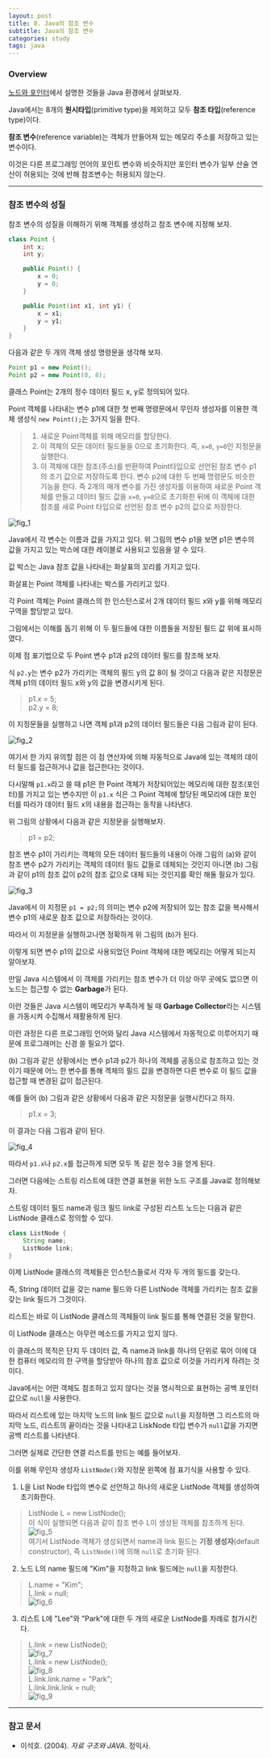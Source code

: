 ```yaml
---
layout: post
title: 8. Java의 참조 변수
subtitle: Java의 참조 변수
categories: study
tags: java
---
```


### Overview

[노드와 포인터](https://rap0d.github.io/study/2019/07/24/ds_7_%EB%85%B8%EB%93%9C%EC%99%80%ED%8F%AC%EC%9D%B8%ED%84%B0/)에서 설명한 것들을 Java 환경에서 살펴보자.

Java에서는 8개의 **원시타입**(primitive type)을 제외하고 모두 **참조 타입**(reference type)이다.

**참조 변수**(reference variable)는 객체가 만들어져 있는 메모리 주소를 저장하고 있는 변수이다.

이것은 다른 프로그래밍 언어의 포인트 변수와 비슷하지만 포인터 변수가 일부 산술 연산이 허용되는 것에 반해 참조변수는 허용되지 않는다.

***

### 참조 변수의 성질

참조 변수의 성질을 이해하기 위해 객체를 생성하고 참조 변수에 지정해 보자.

```java
class Point {
    int x;
    int y;

    public Point() {
        x = 0;
        y = 0;
    }

    public Point(int x1, int y1) {
        x = x1;
        y = y1;
    }
}
```

다음과 같은 두 개의 객체 생성 명령문을 생각해 보자.

```java
Point p1 = new Point();
Point p2 = new Point(0, 8);
```

클래스 Point는 2개의 정수 데이터 필드 x, y로 정의되어 있다.

Point 객체를 나타내는 변수 p1에 대한 첫 번째 명령문에서 무인자 생성자를 이용한 객체 생성식 `new Point();`는 3가지 일을 한다.

> 1. 새로운 Point객체를 위해 메모리를 할당한다.
> 2. 이 객체의 모든 데이터 필드들을 0으로 초기화한다. 즉, `x=0`, `y=0`인 지정문을 실행한다.
> 3. 이 객체에 대한 참조(주소)를 반환하여 Point타입으로 선언된 참조 변수 p1의 초기 값으로 저장하도록 한다. 변수 p2에 대한 두 번째 명령문도 비슷한 기능을 한다. 즉 2개의 매개 변수를 가진 생성자를 이용하여 새로운 Point 객체를 만들고 데이터 필드 값을 `x=0`, `y=8`으로 초기화한 뒤에 이 객체에 대한 참조를 새로 Point 타입으로 선언된 참조 변수 p2의 값으로 저장한다.

![fig_1](/assets/img/study/java/190725_fig_1.png "fig_1")

Java에서 각 변수는 이름과 값을 가지고 있다. 위 그림의 변수 p1을 보면 p1은 변수의 값을 가지고 있는 박스에 대한 레이블로 사용되고 있음을 알 수 있다.

값 박스는 Java 참조 값을 나타내는 화살표의 꼬리를 가지고 있다.

화살표는 Point 객체를 나타내는 박스를 가리키고 있다.

각 Point 객체는 Point 클래스의 한 인스턴스로서 2개 데이터 필드 x와 y를 위해 메모리 구역을 할당받고 있다.

그림에서는 이해를 돕기 위해 이 두 필드들에 대한 이름들을 저장된 필드 값 위에 표시하였다.

이제 점 표기법으로 두 Point 변수 p1과 p2의 데이터 필드를 참조해 보자.

식 `p2.y`는 변수 p2가 가리키는 객체의 필드 y의 값 8이 될 것이고 다음과 같은 지정문은 객체 p1의 데이터 필드 x와 y의 값을 변경시키게 된다.

> p1.x = 5;  
> p2.y = 8;  

이 지정문들을 실행하고 나면 객체 p1과 p2의 데이터 필드들은 다음 그림과 같이 된다.

![fig_2](/assets/img/study/java/190725_fig_2.png "fig_2")

여기서 한 가지 유의할 점은 이 점 연산자에 의해 자동적으로 Java에 있는 객체의 데이터 필드를 접근하거나 값을 접근한다는 것이다.

다시말해 `p1.x`라고 쓸 때 p1은 한 Point 객체가 저장되어있는 메모리에 대한 참조(포인터)를 가지고 있는 변수지만 이 `p1.x` 식은 그 Point 객체에 할당된 메모리에 대한 포인터를 따라가 데이터 필드 x의 내용을 접근하는 동작을 나타낸다.

위 그림의 상황에서 다음과 같은 지정문을 실행해보자.

> p1 = p2;

참조 변수 p1이 가리키는 객체의 모든 데이터 필드들의 내용이 아래 그림의 (a)와 같이 참조 변수 p2가 가리키는 객체의 데이터 필드 값들로 데체되는 것인지 아니면 (b) 그림과 같이 p1의 참조 값이 p2의 참조 값으로 대체 되는 것인지를 확인 해둘 필요가 있다.

![fig_3](/assets/img/study/java/190725_fig_3.png "fig_3")

Java에서 이 지정문 `p1 = p2;`의 의미는 변수 p2에 저장되어 있는 참조 값을 복사해서 변수 p1의 새로운 참조 값으로 저장하라는 것이다.

따라서 이 지정문을 실행하고나면 정확하게 위 그림의 (b)가 된다.

이렇게 되면 변수 p1의 값으로 사용되었던 Point 객체에 대한 메모리는 어떻게 되는지 알아보자.

만일 Java 시스템에서 이 객체를 가리키는 참조 변수가 더 이상 아무 곳에도 없으면 이 노드는 접근할 수 없는 **Garbage**가 된다.

이런 것들은 Java 시스템이 메모리가 부족하게 될 때 **Garbage Collector**라는 시스템을 가동시켜 수집해서 재활용하게 된다.

이런 과정은 다른 프로그래밍 언어와 달리 Java 시스템에서 자동적으로 이루어지기 때문에 프로그래머는 신경 쓸 필요가 없다.

(b) 그림과 같은 상황에서는 변수 p1과 p2가 하나의 객체를 공동으로 참조하고 있는 것이기 때문에 어느 한 변수를 통해 겍체의 필드 값을 변경하면 다른 변수로 이 필드 값을 접근할 때 변경된 값이 접근된다.

예를 들어 (b) 그림과 같은 상황에서 다음과 같은 지정문을 실행시킨다고 하자.

> p1.x = 3;

이 결과는 다음 그림과 같이 된다.

![fig_4](/assets/img/study/java/190725_fig_4.png "fig_4")

따라서 `p1.x`나 `p2.x`를 접근하게 되면 모두 똑 같은 정수 3을 얻게 된다.

그러면 다음에는 스트링 리스트에 대한 연결 표현을 위한 노드 구조를 Java로 정의해보자.

스트링 데이터 필드 name과 링크 필드 link로 구성된 리스트 노드는 다음과 같은 ListNode 클래스로 정의할 수 있다.

```java
class ListNode {
    String name;
    ListNode link;
}
```

이제 ListNode 클래스의 객체들은 인스턴스들로서 각자 두 개의 필드를 갖는다.

즉, String 데이터 값을 갖는 name 필드와 다른 ListNode 객체를 가리키는 참조 값을 갖는 link 필드가 그것이다.

리스트는 바로 이 ListNode 클래스의 객체들이 link 필드를 통해 연결된 것을 말한다.

이 ListNode 클래스는 아무런 메소드를 가지고 있지 않다.

이 클래스의 목적은 단지 두 데이터 값, 즉 name과 link를 하나의 단위로 묶어 이에 대한 컴퓨터 메모리의 한 구역을 할당받아 하나의 참조 값으로 이것을 가리키게 하려는 것이다.

Java에서는 어떤 객체도 참조하고 있지 않다는 것을 명시적으로 표현하는 공백 포인터 값으로 `null`을 사용한다.

따라서 리스트에 있는 마지막 노드의 link 필드 값으로 `null`을 지정하면 그 리스트의 마지막 노드, 리스트의 끝이라는 것을 나타내고 LiskNode 타입 변수가 `null`값을 가지면 공백 리스트를 나타낸다.

그러면 실제로 간단한 연결 리스트를 만드는 예를 들어보자.

이를 위해 무인자 생성자 `ListNode()`와 지정문 왼쪽에 점 표기식을 사용할 수 있다.

1. L을 List Node 타입의 변수로 선언하고 하나의 새로운 ListNode 객체를 생성하여 초기화한다.  
> ListNode L = new ListNode();  
이 식이 실행되면 다음과 같이 참조 변수 L이 생성된 객체를 참조하게 된다.  
![fig_5](/assets/img/study/java/190725_fig_5.png "fig_5")  
여기서 ListNode 객체가 생성되면서 name과 link 필드는 **기정 생성자**(default constructor), 즉 `ListNode()`에 의해 `null`로 초기화 된다.  
2. 노드 L의 name 필드에 "Kim"을 지정하고 link 필드에는 `null`을 지정한다.  
> L.name = "Kim";  
> L.link = null;  
![fig_6](/assets/img/study/java/190725_fig_6.png "fig_6")  
3. 리스트 L에 "Lee"와 "Park"에 대한 두 개의 새로운 ListNode를 차례로 첨가시킨다.  
> L.link = new ListNode();  
![fig_7](/assets/img/study/java/190725_fig_7.png "fig_7")  
> L.link = new ListNode();  
![fig_8](/assets/img/study/java/190725_fig_8.png "fig_8")  
> L.link.link.name = "Park";  
> L.link.link.link = null;  
![fig_9](/assets/img/study/java/190725_fig_9.png "fig_9")  

***

### 참고 문서
- 이석호. (2004). *자료 구조와 JAVA*. 정익사.
